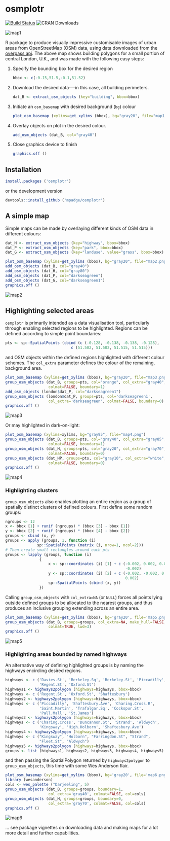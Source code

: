 osmplotr
========

[![Build Status](https://travis-ci.org/mpadge/osmplotr.svg?branch=master)](https://travis-ci.org/mpadge/osmplotr) ![CRAN Downloads](http://cranlogs.r-pkg.org/badges/osmplotr)

![map1](./figure/map1.png)

R package to produce visually impressive customisable images of urban areas from OpenStreetMap (OSM) data, using data downloaded from the [overpass api](http://overpass-api.de/). The above map shows building polygons for a small portion of central London, U.K., and was made with the following easy steps:

1.  Specify the bounding box for the desired region

    ``` r
    bbox <- c(-0.15,51.5,-0.1,51.52) 
    ```

2.  Download the desired data---in this case, all building perimeters.

    ``` r
    dat_B <- extract_osm_objects (key="building", bbox=bbox)
    ```

3.  Initiate an `osm_basemap` with desired background (`bg`) colour

    ``` r
    plot_osm_basemap (xylims=get_xylims (bbox), bg="gray20", file="map1.png")
    ```

4.  Overlay objects on plot in the desired colour.

    ``` r
    add_osm_objects (dat_B, col="gray40")
    ```

5.  Close graphics device to finish

    ``` r
    graphics.off ()
    ```

Installation
------------

``` r
install.packages ('osmplotr')
```

or the development version

``` r
devtools::install_github ('mpadge/osmplotr')
```

A simple map
------------

Simple maps can be made by overlaying different kinds of OSM data in different colours:

``` r
dat_H <- extract_osm_objects (key="highway", bbox=bbox)
dat_P <- extract_osm_objects (key="park", bbox=bbox)
dat_G <- extract_osm_objects (key="landuse", value="grass", bbox=bbox)
```

``` r
plot_osm_basemap (xylims=get_xylims (bbox), bg="gray20", file="map2.png")
add_osm_objects (dat_B, col="gray40")
add_osm_objects (dat_H, col="gray80")
add_osm_objects (dat_P, col="darkseagreen")
add_osm_objects (dat_G, col="darkseagreen1")
graphics.off ()
```

![map2](./figure/map2.png)

Highlighting selected areas
---------------------------

`osmplotr` is primarily intended as a data visualisation tool, particularly through enabling selected regions to be highlighted. Regions can be defined according to simple point boundaries:

``` r
pts <- sp::SpatialPoints (cbind (c (-0.128, -0.138, -0.138, -0.128),
                             c (51.502, 51.502, 51.515, 51.515)))
```

and OSM objects within the defined regions highlighted with different colour schemes. The `col_extra` parameter defines the colour of the remaining, background area.

``` r
plot_osm_basemap (xylims=get_xylims (bbox), bg="gray20", file="map3.png")
group_osm_objects (dat_B, groups=pts, col="orange", col_extra="gray40", 
                   colmat=FALSE, boundary=1)
add_osm_objects (london$dat_P, col="darkseagreen1")
group_osm_objects (london$dat_P, groups=pts, col='darkseagreen1',
                   col_extra='darkseagreen', colmat=FALSE, boundary=0)
graphics.off ()
```

![map3](./figure/map3.png)

Or may highlighted in dark-on-light:

``` r
plot_osm_basemap (xylims=xylims, bg="gray95", file="map4.png")
group_osm_objects (dat_B, groups=pts, col="gray40", col_extra="gray85",
                   colmat=FALSE, boundary=1)
group_osm_objects (dat_H, groups=pts, col="gray20", col_extra="gray70",
                   colmat=FALSE, boundary=0)
group_osm_objects (dat_HP, groups=pts, col="gray10", col_extra="white",
                   colmat=FALSE, boundary=0)
graphics.off ()
```

![map4](./figure/map4.png)

### Highlighting clusters

`group_osm_objects` also enables plotting an entire region as a group of spatially distinct clusters of defined colours. First define some random groups:

``` r
ngroups <- 12
x <- bbox [1] + runif (ngroups) * (bbox [3] - bbox [1])
y <- bbox [2] + runif (ngroups) * (bbox [4] - bbox [2])
groups <- cbind (x, y)
groups <- apply (groups, 1, function (i) 
              sp::SpatialPoints (matrix (i, nrow=1, ncol=2)))
# Then create small rectangles around each pts
groups <- lapply (groups, function (i)
               {
                   x <- sp::coordinates (i) [1] + c (-0.002, 0.002, 0.002,
                                                     -0.002)
                   y <- sp::coordinates (i) [2] + c (-0.002, -0.002, 0.002,
                                                     0.002)
                   sp::SpatialPoints (cbind (x, y))
               })
```

Calling `group_osm_objects` with `col_extra=NA` (or `NULL`) forces all points lying outside defined groups to be allocated to the nearest groups, and thus produces an inclusive grouping extending across an entire area.

``` r
plot_osm_basemap (xylims=get_xylims (bbox), bg='gray20', file='map5.png')
group_osm_objects (dat_B, groups=groups, col_extra=NA, make_hull=FALSE,
                   colmat=TRUE, lwd=3)
graphics.off ()
```

![map5](./figure/map5.png)

### Highlighting areas bounded by named highways

An alternative way of defining highlighted groups is by naming the highways encircling desired regions.

``` r
highways <- c ('Davies.St', 'Berkeley.Sq', 'Berkeley.St', 'Piccadilly',
               'Regent.St', 'Oxford.St')
highways1 <- highways2polygon (highways=highways, bbox=bbox)
highways <- c ('Regent.St', 'Oxford.St', 'Shaftesbury')
highways2 <- highways2polygon (highways=highways, bbox=bbox)
highways <- c ('Piccadilly', 'Shaftesbury.Ave', 'Charing.Cross.R',
               'Saint.Martin', 'Trafalgar.Sq', 'Cockspur.St',
               'Pall.Mall', 'St.James')
highways3 <- highways2polygon (highways=highways, bbox=bbox)
highways <- c ('Charing.Cross', 'Duncannon.St', 'Strand', 'Aldwych',
               'Kingsway', 'High.Holborn', 'Shaftesbury.Ave')
highways4 <- highways2polygon (highways=highways, bbox=bbox)
highways <- c ("Kingsway", "Holborn", "Farringdon.St", "Strand",
               "Fleet.St", "Aldwych")
highways5 <- highways2polygon (highways=highways, bbox=bbox)
groups <- list (highways1, highways2, highways3, highways4, highways5)
```

and then passing the SpatialPolygon returned by `highways2polygon` to `group_osm_objects`, this time with some Wes Anderson flair.

``` r
plot_osm_basemap (xylims=get_xylims (bbox), bg='gray20', file='map6.png')
library (wesanderson)
cols <- wes_palette ("Darjeeling", 5) 
group_osm_objects (dat_B, groups=groups, boundary=1,
                   col_extra='gray40', colmat=FALSE, col=cols)
group_osm_objects (dat_H, groups=groups, boundary=0,
                   col_extra='gray70', colmat=FALSE, col=cols)
graphics.off ()
```

![map6](./figure/map6.png)

... see package vignettes on downloading data and making maps for a lot more detail and further capabilities.
